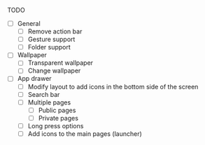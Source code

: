 TODO

- [ ] General
  - [ ] Remove action bar
  - [ ] Gesture support
  - [ ] Folder support
- [ ] Wallpaper
    - [ ] Transparent wallpaper
    - [ ] Change wallpaper
- [ ] App drawer
    - [ ] Modify layout to add icons in the bottom side of the screen
    - [ ] Search bar
    - [ ] Multiple pages
      - [ ] Public pages
      - [ ] Private pages
    - [ ] Long press options
    - [ ] Add icons to the main pages (launcher)
